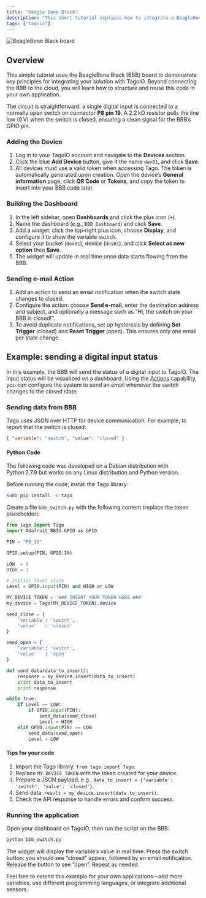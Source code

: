 ```yaml
---
title: "Beagle Bone Black"
description: "This short tutorial explains how to integrate a BeagleBone Black (BBB) board with TagoIO, demonstrating how to send a digital input status to a dashboard and configure an Action to email when the switch closes."
tags: ["tagoio"]
---
```

![BeagleBone Black board](/docs_imagem/tagoio/beagle-bone-black-2.jpg)

## Overview
This simple tutorial uses the BeagleBone Black (BBB) board to demonstrate key principles for integrating your solution with TagoIO. Beyond connecting the BBB to the cloud, you will learn how to structure and reuse this code in your own application.

The circuit is straightforward: a single digital input is connected to a normally open switch on connector **P8 pin 19**. A 2.2 kΩ resistor pulls the line low (0 V) when the switch is closed, ensuring a clean signal for the BBB’s GPIO pin.

### Adding the Device
1. Log in to your TagoIO account and navigate to the **Devices** section.  
2. Click the blue **Add Device** button, give it the name `dev01`, and click **Save**.  
3. All devices must use a valid token when accessing Tago. The token is automatically generated upon creation. Open the device’s **General information** page, click **QR Code** or **Tokens**, and copy the token to insert into your BBB code later.

### Building the Dashboard
1. In the left sidebar, open **Dashboards** and click the plus icon (`+`).  
2. Name the dashboard (e.g., `BBB Dashboard`) and click **Save**.  
3. Add a widget: click the top‑right plus icon, choose **Display**, and configure it to show the variable `switch`.  
4. Select your bucket (`dev01`), device (`dev01`), and click **Select as new option** then **Save**.  
5. The widget will update in real time once data starts flowing from the BBB.

### Sending e‑mail Action
1. Add an action to send an email notification when the switch state changes to closed.  
2. Configure the action: choose **Send e‑mail**, enter the destination address and subject, and optionally a message such as “Hi, the switch on your BBB is closed!”.  
3. To avoid duplicate notifications, set up hysteresis by defining **Set Trigger** (closed) and **Reset Trigger** (open). This ensures only one email per state change.

## Example: sending a digital input status
In this example, the BBB will send the status of a digital input to TagoIO. The input status will be visualized on a dashboard. Using the [Actions](/tagoio/actions/actions) capability, you can configure the system to send an email whenever the switch changes to the closed state.

### Sending data from BBB
Tago uses JSON over HTTP for device communication. For example, to report that the switch is closed:

```json
{ "variable": "switch", "value": "closed" }
```

#### Python Code

The following code was developed on a Debian distribution with Python 2.7.9 but works on any Linux distribution and Python version.

Before running the code, install the Tago library:

```bash
sudo pip install -U tago
```

Create a file `bbb_switch.py` with the following content (replace the token placeholder):

```python
from tago import Tago
import Adafruit_BBIO.GPIO as GPIO

PIN = "P8_19"

GPIO.setup(PIN, GPIO.IN)

LOW  = 0
HIGH = 1

# Initial level state
Level = GPIO.input(PIN) and HIGH or LOW

MY_DEVICE_TOKEN = '### INSERT YOUR TOKEN HERE ###'
my_device = Tago(MY_DEVICE_TOKEN).device

send_close = {
    'variable': 'switch',
    'value'   : 'closed'
}

send_open = {
    'variable': 'switch',
    'value'   : 'open'
}

def send_data(data_to_insert):
    response = my_device.insert(data_to_insert)
    print data_to_insert
    print response

while True:
    if Level == LOW:
        if GPIO.input(PIN):
            send_data(send_close)
            Level = HIGH
    elif GPIO.input(PIN) == LOW:
        send_data(send_open)
        Level = LOW
```

#### Tips for your code
1. Import the Tago library: `from tago import Tago`.  
2. Replace `MY_DEVICE_TOKEN` with the token created for your device.  
3. Prepare a JSON payload, e.g., `data_to_insert = {'variable': 'switch', 'value': 'closed'}`.  
4. Send data: `result = my_device.insert(data_to_insert)`.  
5. Check the API response to handle errors and confirm success.

### Running the application
Open your dashboard on TagoIO, then run the script on the BBB:

```bash
python bbb_switch.py
```

The widget will display the variable’s value in real time. Press the switch button: you should see “closed” appear, followed by an email notification. Release the button to see “open”. Repeat as needed.

Feel free to extend this example for your own applications—add more variables, use different programming languages, or integrate additional sensors.